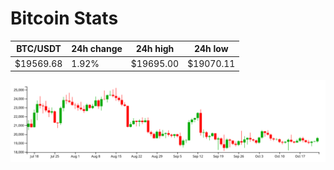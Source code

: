 # Bitcoin Stats

BTC/USDT|24h change|24h high|24h low|
|---|---|---|---|
|$19569.68|1.92%|$19695.00|$19070.11|

<img src="./chart.svg">
